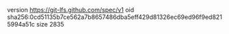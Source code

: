 version https://git-lfs.github.com/spec/v1
oid sha256:0cd51135b7ce562a7b8657486dba5eff429d81326ec69ed96f9ed8215994a51c
size 2835
